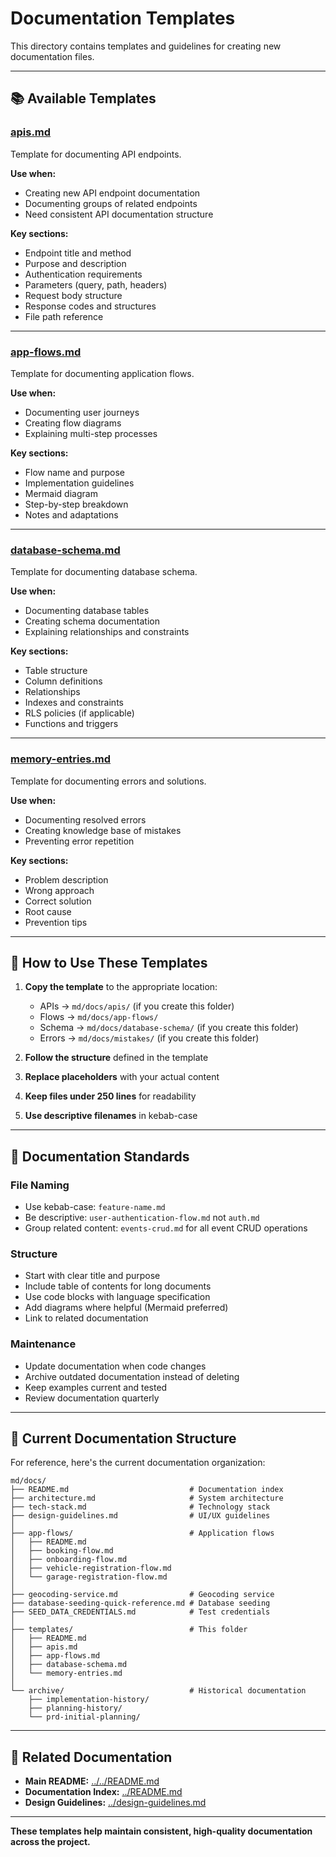 # Documentation Templates

This directory contains templates and guidelines for creating new documentation files.

---

## 📚 Available Templates

### **[apis.md](apis.md)**
Template for documenting API endpoints.

**Use when:**
- Creating new API endpoint documentation
- Documenting groups of related endpoints
- Need consistent API documentation structure

**Key sections:**
- Endpoint title and method
- Purpose and description
- Authentication requirements
- Parameters (query, path, headers)
- Request body structure
- Response codes and structures
- File path reference

---

### **[app-flows.md](app-flows.md)**
Template for documenting application flows.

**Use when:**
- Documenting user journeys
- Creating flow diagrams
- Explaining multi-step processes

**Key sections:**
- Flow name and purpose
- Implementation guidelines
- Mermaid diagram
- Step-by-step breakdown
- Notes and adaptations

---

### **[database-schema.md](database-schema.md)**
Template for documenting database schema.

**Use when:**
- Documenting database tables
- Creating schema documentation
- Explaining relationships and constraints

**Key sections:**
- Table structure
- Column definitions
- Relationships
- Indexes and constraints
- RLS policies (if applicable)
- Functions and triggers

---

### **[memory-entries.md](memory-entries.md)**
Template for documenting errors and solutions.

**Use when:**
- Documenting resolved errors
- Creating knowledge base of mistakes
- Preventing error repetition

**Key sections:**
- Problem description
- Wrong approach
- Correct solution
- Root cause
- Prevention tips

---

## 📝 How to Use These Templates

1. **Copy the template** to the appropriate location:
   - APIs → `md/docs/apis/` (if you create this folder)
   - Flows → `md/docs/app-flows/`
   - Schema → `md/docs/database-schema/` (if you create this folder)
   - Errors → `md/docs/mistakes/` (if you create this folder)

2. **Follow the structure** defined in the template

3. **Replace placeholders** with your actual content

4. **Keep files under 250 lines** for readability

5. **Use descriptive filenames** in kebab-case

---

## 🎯 Documentation Standards

### File Naming
- Use kebab-case: `feature-name.md`
- Be descriptive: `user-authentication-flow.md` not `auth.md`
- Group related content: `events-crud.md` for all event CRUD operations

### Structure
- Start with clear title and purpose
- Include table of contents for long documents
- Use code blocks with language specification
- Add diagrams where helpful (Mermaid preferred)
- Link to related documentation

### Maintenance
- Update documentation when code changes
- Archive outdated documentation instead of deleting
- Keep examples current and tested
- Review documentation quarterly

---

## 📁 Current Documentation Structure

For reference, here's the current documentation organization:

```
md/docs/
├── README.md                           # Documentation index
├── architecture.md                     # System architecture
├── tech-stack.md                       # Technology stack
├── design-guidelines.md                # UI/UX guidelines
│
├── app-flows/                          # Application flows
│   ├── README.md
│   ├── booking-flow.md
│   ├── onboarding-flow.md
│   ├── vehicle-registration-flow.md
│   └── garage-registration-flow.md
│
├── geocoding-service.md                # Geocoding service
├── database-seeding-quick-reference.md # Database seeding
├── SEED_DATA_CREDENTIALS.md            # Test credentials
│
├── templates/                          # This folder
│   ├── README.md
│   ├── apis.md
│   ├── app-flows.md
│   ├── database-schema.md
│   └── memory-entries.md
│
└── archive/                            # Historical documentation
    ├── implementation-history/
    ├── planning-history/
    └── prd-initial-planning/
```

---

## 🔗 Related Documentation

- **Main README:** [../../README.md](../../README.md)
- **Documentation Index:** [../README.md](../README.md)
- **Design Guidelines:** [../design-guidelines.md](../design-guidelines.md)

---

**These templates help maintain consistent, high-quality documentation across the project.**

